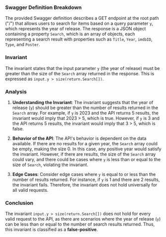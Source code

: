 ### Swagger Definition Breakdown
The provided Swagger definition describes a GET endpoint at the root path ("/") that allows users to search for items based on a query parameter `y`, which represents the year of release. The response is a JSON object containing a property `Search`, which is an array of objects, each representing a search result with properties such as `Title`, `Year`, `imdbID`, `Type`, and `Poster`.

### Invariant
The invariant states that the input parameter `y` (the year of release) must be greater than the size of the `Search` array returned in the response. This is expressed as `input.y > size(return.Search[])`.

### Analysis
1. **Understanding the Invariant**: The invariant suggests that the year of release (`y`) should be greater than the number of results returned in the `Search` array. For example, if `y` is 2023 and the API returns 5 results, the invariant would imply that 2023 > 5, which is true. However, if `y` is 3 and the API returns 5 results, the invariant would imply that 3 > 5, which is false.

2. **Behavior of the API**: The API's behavior is dependent on the data available. If there are no results for a given year, the `Search` array could be empty, making the size 0. In this case, any positive year would satisfy the invariant. However, if there are results, the size of the `Search` array could vary, and there could be cases where `y` is less than or equal to the size of `Search`, violating the invariant.

3. **Edge Cases**: Consider edge cases where `y` is equal to or less than the number of results returned. For instance, if `y` is 1 and there are 2 results, the invariant fails. Therefore, the invariant does not hold universally for all valid requests.

### Conclusion
The invariant `input.y > size(return.Search[])` does not hold for every valid request to the API, as there are scenarios where the year of release (`y`) can be less than or equal to the number of search results returned. Thus, this invariant is classified as a **false-positive**.
